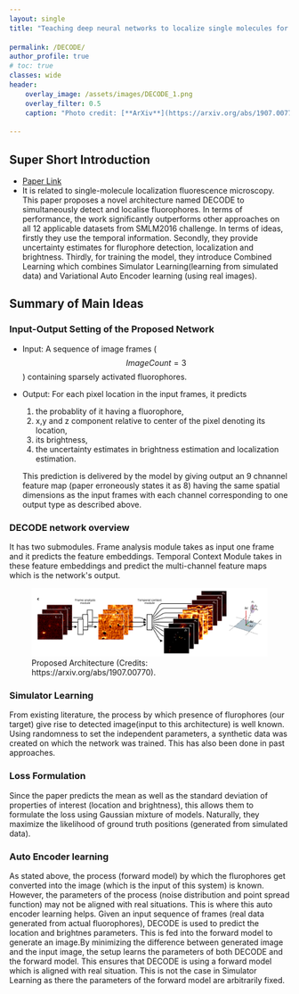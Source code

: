```yaml
---
layout: single
title: "Teaching deep neural networks to localize single molecules for super-resolution microscopy"

permalink: /DECODE/
author_profile: true
# toc: true
classes: wide
header:
    overlay_image: /assets/images/DECODE_1.png
    overlay_filter: 0.5
    caption: "Photo credit: [**ArXiv**](https://arxiv.org/abs/1907.00770)"

---
```

## Super Short Introduction
* [Paper Link](https://arxiv.org/abs/1907.00770)
* It is related to single-molecule localization fluorescence microscopy. This paper proposes a novel architecture named DECODE to simultaneously detect and localise fluorophores. In terms of performance, the work significantly outperforms other approaches on all 12 applicable datasets from SMLM2016 challenge. In terms of ideas, firstly they use the temporal information. Secondly, they provide uncertainty estimates for flurophore detection, localization and brightness. Thirdly, for training the model, they introduce Combined Learning which combines Simulator Learning(learning from simulated data) and Variational Auto Encoder learning (using real images).

## Summary of Main Ideas
### Input-Output Setting of the Proposed Network
* Input: A sequence of image frames ($$ImageCount=3$$) containing sparsely activated fluorophores.
* Output: For each pixel location in the input frames, it predicts
    1. the probablity of it having a fluorophore,
    2. x,y and z component relative to center of the pixel denoting its location,
    3. its brightness,
    4. the uncertainty estimates in brightness estimation and localization estimation.

    This prediction is delivered by the model by giving output an 9 chnannel feature map (paper erroneously states it as 8) having the same spatial dimensions as the input frames with each channel corresponding to one output type as described above.

### DECODE network overview
It has two submodules. Frame analysis module takes as input one frame and it predicts the feature embeddings. Temporal Context Module takes in these feature embeddings and predict the multi-channel feature maps which is the network's output.
<figure>
    <a href="../assets/images/DECODE_1.png"><img src="../assets/images/DECODE_1.png"></a>
    <figcaption>Proposed Architecture (Credits: https://arxiv.org/abs/1907.00770).</figcaption>
</figure>

### Simulator Learning
From existing literature, the process by which presence of flurophores (our target) give rise to detected image(input to this architecture) is well known. Using randomness to set the independent parameters, a synthetic data was created on which the network was trained. This has also been done in past approaches.

### Loss Formulation
Since the paper predicts the mean as well as the standard deviation of properties of interest (location and brightness), this allows them to formulate the loss using Gaussian mixture of models. Naturally, they maximize the likelihood of ground truth positions (generated from simulated data).

### Auto Encoder learning
As stated above, the process (forward model) by which the flurophores get converted into the image (which is the input of this system) is known. However, the parameters of the process (noise distribution and point spread function) may not be aligned with real situations. This is where this auto encoder learning helps. Given an input sequence of frames (real data generated from actual fluorophores), DECODE is used to predict the location and brightnes parameters. This is fed into the forward model to generate an image.By minimizing the difference between generated image and the input image, the setup learns the parameters of both DECODE and the forward model. This ensures that DECODE is using a forward model which is aligned with real situation. This is not the case in Simulator Learning as there the parameters of the forward model are arbitrarily fixed.
